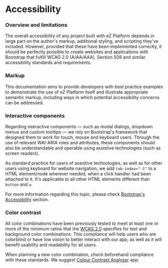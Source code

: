 # Accessibility

### Overview and limitations

The overall accessibility of any project built with eZ Platform depends in large part on the author's markup, additional styling, and scripting they've included. However, provided that these have been implemented correctly, it should be perfectly possible to create websites and applications with Bootstrap that fulfill WCAG 2.0 (A/AA/AAA), Section 508 and similar accessibility standards and requirements.

### Markup

This documentation aims to provide developers with best practice examples to demonstrate the use of eZ Platform itself and illustrate appropriate semantic markup, including ways in which potential accessibility concerns can be addressed.

### Interactive components

Regarding interactive components — such as modal dialogs, dropdown menus and custom tooltips — we rely on Bootstrap's framework that designed them to work for touch, mouse and keyboard users. Through the use of relevant WAI-ARIA roles and attributes, these components should also be understandable and operable using assistive technologies (such as screen readers).

As standard practice for users of assistive technologies, as well as for other users using keyboard for website navigation, we add <code>tab-index="-1"</code> to a HTML element/node wherever needed, when a click handler had been attached to it. It's applicable to all other HTML elements different than <code>button</code> and <code>a</code>.

For more information regarding this topic, please check [Bootstrap's Accessibility](https://getbootstrap.com/docs/4.0/getting-started/accessibility/) section.

### Color contrast

All color combinations have been previously tested to meet at least one or more of the minimum ratios that the [WCAG 2.0](https://www.w3.org/TR/WCAG20/) specifies for text and background color combinations. This compliance will help users who are colorblind or have low vision to better interact with our app, as well as it will benefit usability and readability for all users.

When planning a new color combination, check beforehand compliance with these standards. We suggest [Colour Contrast Analyser](https://www.paciellogroup.com/resources/contrastanalyser/) app.
